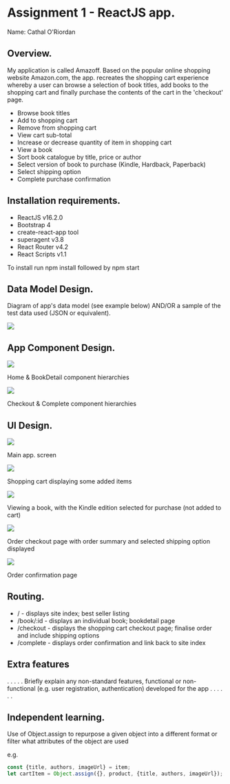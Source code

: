 # Assignment 1 - ReactJS app.

Name: Cathal O'Riordan

## Overview.

My application is called Amazoff. Based on the popular online shopping website Amazon.com, the app. recreates the 
shopping cart experience whereby a user can browse a selection of book titles, add books to the shopping cart and 
finally purchase the contents of the cart in the 'checkout' page.

+ Browse book titles
+ Add to shopping cart
+ Remove from shopping cart
+ View cart sub-total
+ Increase or decrease quantity of item in shopping cart
+ View a book
+ Sort book catalogue by title, price or author
+ Select version of book to purchase (Kindle, Hardback, Paperback)
+ Select shipping option
+ Complete purchase confirmation

## Installation requirements.
+ ReactJS v16.2.0
+ Bootstrap 4
+ create-react-app tool
+ superagent v3.8
+ React Router v4.2
+ React Scripts v1.1 

To install run npm install followed by npm start

## Data Model Design.

Diagram of app's data model (see example below) AND/OR a sample of the test data used (JSON or equivalent).

![][image1]

## App Component Design.

![][image2]

Home & BookDetail component hierarchies

![][image3]

Checkout & Complete component hierarchies

## UI Design.

![][image4]

Main app. screen

![][image5]

Shopping cart displaying some added items

![][image6]

Viewing a book, with the Kindle edition selected for purchase (not added to cart)

![][image7]

Order checkout page with order summary and selected shipping option displayed

![][image8]

Order confirmation page

## Routing.

+ / - displays site index; best seller listing
+ /book/:id - displays an individual book; bookdetail page
+ /checkout - displays the shopping cart checkout page; finalise order and include shipping options
+ /complete - displays order confirmation and link back to site index

## Extra features

. . . . . Briefly explain any non-standard features, functional or non-functional (e.g. user registration, authentication) developed for the app . . . . . .  

## Independent learning.

Use of Object.assign to repurpose a given object into a different format or filter what attributes of the object are used

e.g. 

```javascript
const {title, authors, imageUrl} = item;
let cartItem = Object.assign({}, product, {title, authors, imageUrl});
```

[image1]: ./model.png
[image2]: ./design1.png
[image3]: ./design2.png
[image4]: ./screen.png
[image5]: ./screen2.png
[image6]: ./screen3.png
[image7]: ./screen4.png
[image8]: ./screen5.png